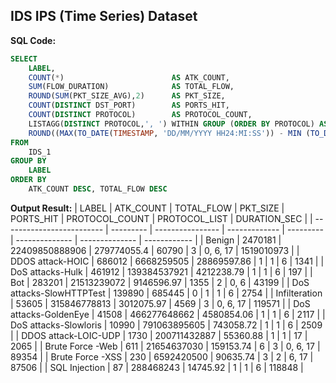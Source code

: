 ## IDS IPS (Time Series) Dataset 


**SQL Code:**
```sql  
SELECT
    LABEL,
    COUNT(*)                        AS ATK_COUNT,
    SUM(FLOW_DURATION)              AS TOTAL_FLOW,
    ROUND(SUM(PKT_SIZE_AVG),2)      AS PKT_SIZE,
    COUNT(DISTINCT DST_PORT)        AS PORTS_HIT,
    COUNT(DISTINCT PROTOCOL)        AS PROTOCOL_COUNT,
    LISTAGG(DISTINCT PROTOCOL,', ') WITHIN GROUP (ORDER BY PROTOCOL) AS PROTOCOL, 
    ROUND((MAX(TO_DATE(TIMESTAMP, 'DD/MM/YYYY HH24:MI:SS')) - MIN (TO_DATE(TIMESTAMP, 'DD/MM/YYYY HH24:MI:SS'))) * 24 * 60* 60, 2) AS DURATION_SEC
FROM
    IDS_1
GROUP BY
    LABEL
ORDER BY
    ATK_COUNT DESC, TOTAL_FLOW DESC
```

**Output Result:** 
| LABEL                     | ATK_COUNT | TOTAL_FLOW       | PKT_SIZE      | PORTS_HIT | PROTOCOL_COUNT | PROTOCOL_LIST | DURATION_SEC |
| ------------------------- | --------- | ---------------- | ------------- | --------- | -------------- | -------------- | ------------ |
| Benign                    | 2470181   | 22409850888906   | 279774055.4   | 60790     | 3              | 0, 6, 17      | 1519010973   |
| DDOS attack-HOIC          | 686012    | 6668259505       | 28869597.86   | 1         | 1              | 6             | 1341         |
| DoS attacks-Hulk          | 461912    | 139384537921     | 4212238.79    | 1         | 1              | 6             | 197          |
| Bot                       | 283201    | 21513239072      | 9146596.97    | 1355      | 2              | 0, 6          | 43199        |
| DoS attacks-SlowHTTPTest  | 139890    | 685445           | 0             | 1         | 1              | 6             | 2754         |
| Infilteration             | 53605     | 315846778813     | 3012075.97    | 4569      | 3              | 0, 6, 17      | 119571       |
| DoS attacks-GoldenEye     | 41508     | 466277648662     | 4580854.06    | 1         | 1              | 6             | 2117         |
| DoS attacks-Slowloris     | 10990     | 791063895605     | 743058.72     | 1         | 1              | 6             | 2509         |
| DDOS attack-LOIC-UDP      | 1730      | 200711432887     | 55360.88      | 1         | 1              | 17            | 2065         |
| Brute Force -Web          | 611       | 21654637030      | 159153.74     | 6         | 3              | 0, 6, 17      | 89354        |
| Brute Force -XSS          | 230       | 6592420500       | 90635.74      | 3         | 2              | 6, 17         | 87506        |
| SQL Injection             | 87        | 288468243        | 14745.92      | 1         | 1              | 6             | 118848       |

